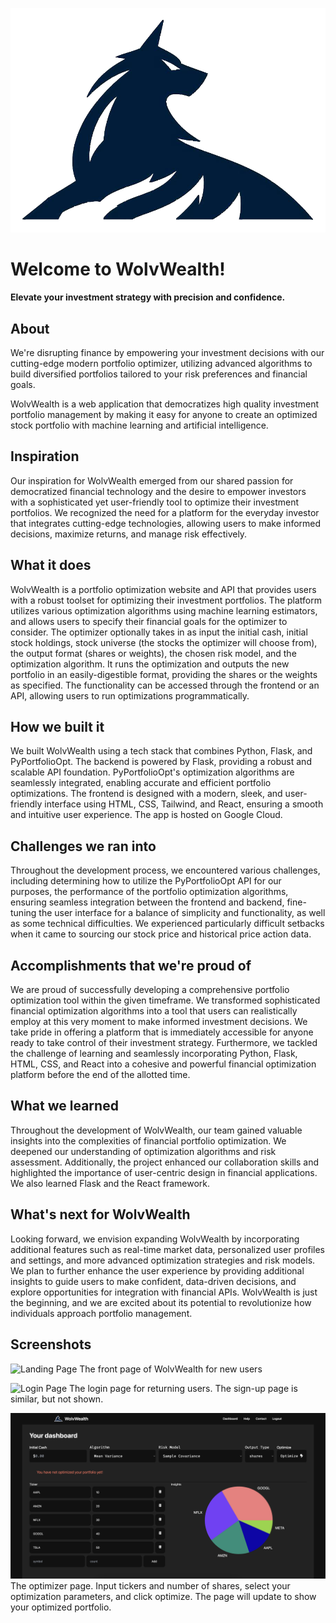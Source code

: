 ![WolvWealth Logo](/wolvwealth/static/img/logo.png)

# Welcome to WolvWealth!

**Elevate your investment strategy with precision and confidence.**

## About

We're disrupting finance by empowering your investment decisions with our cutting-edge modern portfolio optimizer, utilizing advanced algorithms to build diversified portfolios tailored to your risk preferences and financial goals.

WolvWealth is a web application that democratizes high quality investment portfolio management by making it easy for anyone to create an optimized stock portfolio with machine learning and artificial intelligence.

## Inspiration
Our inspiration for WolvWealth emerged from our shared passion for democratized financial technology and the desire to empower investors with a sophisticated yet user-friendly tool to optimize their investment portfolios. We recognized the need for a platform for the everyday investor that integrates cutting-edge technologies, allowing users to make informed decisions, maximize returns, and manage risk effectively.

## What it does
WolvWealth is a portfolio optimization website and API that provides users with a robust toolset for optimizing their investment portfolios. The platform utilizes various optimization algorithms using machine learning estimators, and allows users to specify their financial goals for the optimizer to consider. The optimizer optionally takes in as input the initial cash, initial stock holdings, stock universe (the stocks the optimizer will choose from), the output format (shares or weights), the chosen risk model, and the optimization algorithm. It runs the optimization and outputs the new portfolio in an easily-digestible format, providing the shares or the weights as specified. The functionality can be accessed through the frontend or an API, allowing users to run optimizations programmatically.

## How we built it
We built WolvWealth using a tech stack that combines Python, Flask, and PyPortfolioOpt. The backend is powered by Flask, providing a robust and scalable API foundation. PyPortfolioOpt's optimization algorithms are seamlessly integrated, enabling accurate and efficient portfolio optimizations. The frontend is designed with a modern, sleek, and user-friendly interface using HTML, CSS, Tailwind, and React, ensuring a smooth and intuitive user experience. The app is hosted on Google Cloud.

## Challenges we ran into
Throughout the development process, we encountered various challenges, including determining how to utilize the PyPortfolioOpt API for our purposes, the performance of the portfolio optimization algorithms, ensuring seamless integration between the frontend and backend, fine-tuning the user interface for a balance of simplicity and functionality, as well as some technical difficulties. We experienced particularly difficult setbacks when it came to sourcing our stock price and historical price action data.

## Accomplishments that we're proud of
We are proud of successfully developing a comprehensive portfolio optimization tool within the given timeframe. We transformed sophisticated financial optimization algorithms into a tool that users can realistically employ at this very moment to make informed investment decisions. We take pride in offering a platform that is immediately accessible for anyone ready to take control of their investment strategy. Furthermore, we tackled the challenge of learning and seamlessly incorporating Python, Flask, HTML, CSS, and React into a cohesive and powerful financial optimization platform before the end of the allotted time.

## What we learned
Throughout the development of WolvWealth, our team gained valuable insights into the complexities of financial portfolio optimization. We deepened our understanding of optimization algorithms and risk assessment. Additionally, the project enhanced our collaboration skills and highlighted the importance of user-centric design in financial applications. We also learned Flask and the React framework.

## What's next for WolvWealth
Looking forward, we envision expanding WolvWealth by incorporating additional features such as real-time market data, personalized user profiles and settings, and more advanced optimization strategies and risk models. We plan to further enhance the user experience by providing additional insights to guide users to make confident, data-driven decisions, and explore opportunities for integration with financial APIs. WolvWealth is just the beginning, and we are excited about its potential to revolutionize how individuals approach portfolio management.

## Screenshots
![Landing Page](/readme/landing.png)
The front page of WolvWealth for new users

![Login Page](/readme/login.png)
The login page for returning users. The sign-up page is similar, but not shown.

![Optimizer Page](/readme/optimizer.png)
The optimizer page. Input tickers and number of shares, select your optimization parameters, and click optimize. The page will update to show your optimized portfolio.